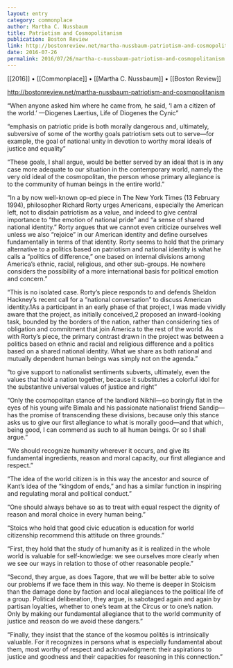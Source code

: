 ```yaml
---
layout: entry
category: commonplace
author: Martha C. Nussbaum
title: Patriotism and Cosmopolitanism
publication: Boston Review
link: http://bostonreview.net/martha-nussbaum-patriotism-and-cosmopolitanism
date: 2016-07-26
permalink: 2016/07/26/martha-c-nussbaum-patriotism-and-cosmopolitanism
---
```


[[2016]] • [[Commonplace]] • [[Martha C. Nussbaum]] • [[Boston Review]]

http://bostonreview.net/martha-nussbaum-patriotism-and-cosmopolitanism

“When anyone asked him where he came from, he said, ‘I am a citizen of the world.’
—Diogenes Laertius, Life of Diogenes the Cynic”

“emphasis on patriotic pride is both morally dangerous and, ultimately, subversive of some of the worthy goals patriotism sets out to serve—for example, the goal of national unity in devotion to worthy moral ideals of justice and equality”

“These goals, I shall argue, would be better served by an ideal that is in any case more adequate to our situation in the contemporary world, namely the very old ideal of the cosmopolitan, the person whose primary allegiance is to the community of human beings in the entire world.”

“In a by now well-known op-ed piece in The New York Times (13 February 1994), philosopher Richard Rorty urges Americans, especially the American left, not to disdain patriotism as a value, and indeed to give central importance to “the emotion of national pride” and “a sense of shared national identity.” Rorty argues that we cannot even criticize ourselves well unless we also “rejoice” in our American identity and define ourselves fundamentally in terms of that identity. Rorty seems to hold that the primary alternative to a politics based on patriotism and national identity is what he calls a “politics of difference,” one based on internal divisions among America’s ethnic, racial, religious, and other sub-groups. He nowhere considers the possibility of a more international basis for political emotion and concern.”

“This is no isolated case. Rorty’s piece responds to and defends Sheldon Hackney’s recent call for a “national conversation” to discuss American identity.1As a participant in an early phase of that project, I was made vividly aware that the project, as initially conceived,2 proposed an inward-looking task, bounded by the borders of the nation, rather than considering ties of obligation and commitment that join America to the rest of the world. As with Rorty’s piece, the primary contrast drawn in the project was between a politics based on ethnic and racial and religious difference and a politics based on a shared national identity. What we share as both rational and mutually dependent human beings was simply not on the agenda.”

“to give support to nationalist sentiments subverts, ultimately, even the values that hold a nation together, because it substitutes a colorful idol for the substantive universal values of justice and right”

“Only the cosmopolitan stance of the landlord Nikhil—so boringly flat in the eyes of his young wife Bimala and his passionate nationalist friend Sandip—has the promise of transcending these divisions, because only this stance asks us to give our first allegiance to what is morally good—and that which, being good, I can commend as such to all human beings. Or so I shall argue.”

“We should recognize humanity wherever it occurs, and give its fundamental ingredients, reason and moral capacity, our first allegiance and respect.”

“The idea of the world citizen is in this way the ancestor and source of Kant’s idea of the “kingdom of ends,” and has a similar function in inspiring and regulating moral and political conduct.”

“One should always behave so as to treat with equal respect the dignity of reason and moral choice in every human being.”

“Stoics who hold that good civic education is education for world citizenship recommend this attitude on three grounds.”

“First, they hold that the study of humanity as it is realized in the whole world is valuable for self-knowledge: we see ourselves more clearly when we see our ways in relation to those of other reasonable people.”

“Second, they argue, as does Tagore, that we will be better able to solve our problems if we face them in this way. No theme is deeper in Stoicism than the damage done by faction and local allegiances to the political life of a group. Political deliberation, they argue, is sabotaged again and again by partisan loyalties, whether to one’s team at the Circus or to one’s nation. Only by making our fundamental allegiance that to the world community of justice and reason do we avoid these dangers.”

“Finally, they insist that the stance of the kosmou politês is intrinsically valuable. For it recognizes in persons what is especially fundamental about them, most worthy of respect and acknowledgment: their aspirations to justice and goodness and their capacities for reasoning in this connection.”

